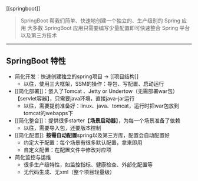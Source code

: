 [[springboot]] 


>SpringBoot 帮我们简单、快速地创建一个独立的、生产级别的 Spring 应用
>大多数 SpringBoot 应用只需要编写少量配置即可快速整合 Spring 平台以及第三方技术

----
## SpringBoot 特性
- 简化开发：快速创建独立的spring项目 -> [[项目结构]]
	- 以往，使用三大框架，SSM的操作：导包、写配置、启动运行
- [[简化部署]]：嵌入了Tomcat 、Jetty or Undertow（无需部署war包）【servlet容器】，只需要java环境，直接java-jar运行
	- 以往，需要提前准备好：linux、java、tomcat，运行时把war包放到tomcat的webapps下
- [[简化整合]]：提供很多starter【**场景启动器**】，为每一个场景准备了依赖
	- 以往，需要导入包，还要版本控制
- [[简化配置]]: **按需自动配置**spring以及第三方库，配置会自动配置好
	- 约定大于配置：每个场景有很多默认配置，拿来即用
	- 自定义配置：在配置文件中修改对应项
- 简化监控与运维
	 - 很多生产级特性，如监控指标、健康检查、外部化配置等
	 - 无代码生成、无xml（整个项目轻量级）